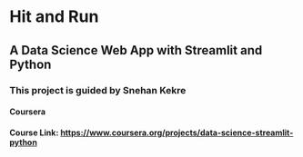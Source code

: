 # Hit and Run
## A Data Science Web App with Streamlit and Python

### This project is guided by Snehan Kekre

#### Coursera

#### Course Link: https://www.coursera.org/projects/data-science-streamlit-python